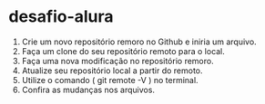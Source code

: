 # desafio-alura

1. Crie um novo repositório remoro no Github e iniria um arquivo.
2. Faça um clone do seu repositório remoto para o local.
3. Faça uma nova modificação no repositório remoro.
4. Atualize seu repositório local a partir do remoto.
5. Utilize o comando ( git remote -V ) no terminal.
6. Confira as mudanças nos arquivos.
